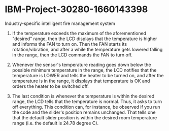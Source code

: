 # IBM-Project-30280-1660143398
Industry-specific intelligent fire management system
1. If the temperature exceeds the maximum of the aforementioned "desired" range, then the LCD displays that the temperature is higher and informs the FAN to turn on.
   Then the FAN starts its rotation/vibration, and after a while the temperature gets lowered falling in the range, then the LCD commands the FAN to turn off.

2. Whenever the sensor's temperature reading goes down below the possible minimum temperature in the range, 
   the LCD notifies that the temperature is LOWER and tells the heater to be turned on, and after the temperature is in the range, it displays that temperature is OK and orders the heater to be switched off.

3. The last condition is whenever the temperature is within the desired range, the LCD tells that the temperature is normal.
   Thus, it asks to turn off everything. This condition can, for instance, be observed if you run the code and the slider's position remains unchanged.
   That tells one that the default slider position is within the desired room temperature range (i.e. the default is 24.78 degree C).
